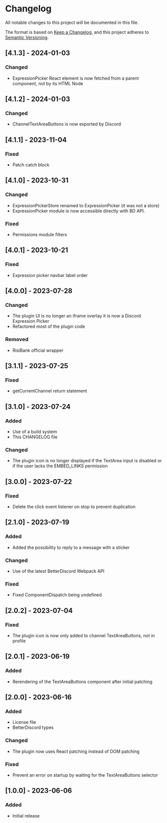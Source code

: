 # Changelog

All notable changes to this project will be documented in this file.

The format is based on [Keep a Changelog](https://keepachangelog.com/en/1.0.0/),
and this project adheres to [Semantic Versioning](https://semver.org/spec/v2.0.0.html).

## [4.1.3] - 2024-01-03

### Changed

-   ExpressionPicker React element is now fetched from a parent component, not by its HTML Node

## [4.1.2] - 2024-01-03

### Changed

-   ChannelTextAreaButtons is now exported by Discord

## [4.1.1] - 2023-11-04

### Fixed

-   Patch catch block

## [4.1.0] - 2023-10-31

### Changed

-   ExpressionPickerStore renamed to ExpressionPicker (it was not a store)
-   ExpressionPicker module is now accessible directly with BD API.

### Fixed

-   Permissions module filters

## [4.0.1] - 2023-10-21

### Fixed

-   Expression picker navbar label order

## [4.0.0] - 2023-07-28

### Changed

-   The plugin UI is no longer an iframe overlay it is now a Discord Expression Picker
-   Refactored most of the plugin code

### Removed

-   RisiBank official wrapper

## [3.1.1] - 2023-07-25

### Fixed

-   getCurrentChannel return statement

## [3.1.0] - 2023-07-24

### Added

-   Use of a build system
-   This CHANGELOG file

### Changed

-   The plugin icon is no longer displayed if the TextArea input is disabled or if the user lacks the EMBED_LINKS permission

## [3.0.0] - 2023-07-22

### Fixed

-   Delete the click event listener on stop to prevent duplication

## [2.1.0] - 2023-07-19

### Added

-   Added the possibility to reply to a message with a sticker

### Changed

-   Use of the latest BetterDiscord Webpack API

### Fixed

-   Fixed ComponentDispatch being undefined

## [2.0.2] - 2023-07-04

### Fixed

-   The plugin icon is now only added to channel TextAreaButtons, not in profile

## [2.0.1] - 2023-06-19

### Added

-   Rerendering of the TextAreaButtons component after initial patching

## [2.0.0] - 2023-06-16

### Added

-   License file
-   BetterDiscord types

### Changed

-   The plugin now uses React patching instead of DOM patching

### Fixed

-   Prevent an error on startup by waiting for the TextAreaButtons selector

## [1.0.0] - 2023-06-06

### Added

-   Initial release
